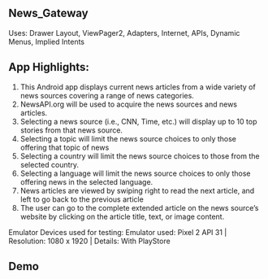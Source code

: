 ## News_Gateway

Uses: Drawer Layout, ViewPager2, Adapters, Internet, APIs, Dynamic Menus, Implied Intents

## App Highlights:
1. This Android app displays current news articles from a wide variety of news sources covering a range of news categories.
2.  NewsAPI.org will be used to acquire the news sources and news articles.
3.  Selecting a news source (i.e., CNN, Time, etc.) will display up to 10 top stories from that news source.
4.  Selecting a topic will limit the news source choices to only those offering that topic of news
5.  Selecting a country will limit the news source choices to those from the selected country.
6.  Selecting a language will limit the news source choices to only those offering news in the selected language.
7.  News articles are viewed by swiping right to read the next article, and left to go back to the previous article
8.  The user can go to the complete extended article on the news source’s website by clicking on the article title, text, or image content.

Emulator Devices used for testing: Emulator used: Pixel 2 API 31 | Resolution: 1080 x 1920 | Details: With PlayStore

## Demo
